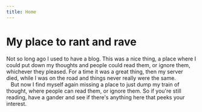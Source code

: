 ```yaml
---
title: Home
---
```


# My place to rant and rave

  Not so long ago I used to have a blog. This was a nice thing, a place where I could put
down my thoughts and people could read them, or ignore them, whichever they pleased. For a
time it was a great thing, then my server died, while I was on the road and things never
really were the same.  
&nbsp;&nbsp; But now I find myself again missing a place to just dump my train of thought, where people
can read them, or ignore them. So if you're still reading, have a gander and see if
there's anything here that peeks your interest.
